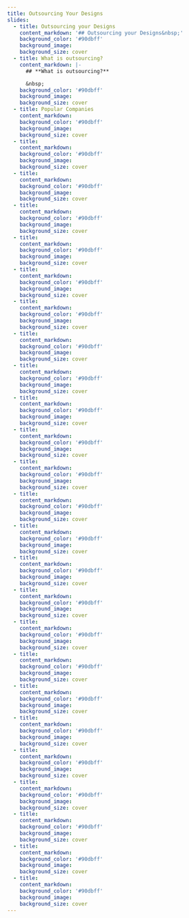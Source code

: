```yaml
---
title: Outsourcing Your Designs
slides:
  - title: Outsourcing your Designs
    content_markdown: '## Outsourcing your Designs&nbsp;'
    background_color: '#90dbff'
    background_image:
    background_size: cover
  - title: What is outsourcing?
    content_markdown: |-
      ## **What is outsourcing?**

      &nbsp;
    background_color: '#90dbff'
    background_image:
    background_size: cover
  - title: Popular Companies
    content_markdown:
    background_color: '#90dbff'
    background_image:
    background_size: cover
  - title:
    content_markdown:
    background_color: '#90dbff'
    background_image:
    background_size: cover
  - title:
    content_markdown:
    background_color: '#90dbff'
    background_image:
    background_size: cover
  - title:
    content_markdown:
    background_color: '#90dbff'
    background_image:
    background_size: cover
  - title:
    content_markdown:
    background_color: '#90dbff'
    background_image:
    background_size: cover
  - title:
    content_markdown:
    background_color: '#90dbff'
    background_image:
    background_size: cover
  - title:
    content_markdown:
    background_color: '#90dbff'
    background_image:
    background_size: cover
  - title:
    content_markdown:
    background_color: '#90dbff'
    background_image:
    background_size: cover
  - title:
    content_markdown:
    background_color: '#90dbff'
    background_image:
    background_size: cover
  - title:
    content_markdown:
    background_color: '#90dbff'
    background_image:
    background_size: cover
  - title:
    content_markdown:
    background_color: '#90dbff'
    background_image:
    background_size: cover
  - title:
    content_markdown:
    background_color: '#90dbff'
    background_image:
    background_size: cover
  - title:
    content_markdown:
    background_color: '#90dbff'
    background_image:
    background_size: cover
  - title:
    content_markdown:
    background_color: '#90dbff'
    background_image:
    background_size: cover
  - title:
    content_markdown:
    background_color: '#90dbff'
    background_image:
    background_size: cover
  - title:
    content_markdown:
    background_color: '#90dbff'
    background_image:
    background_size: cover
  - title:
    content_markdown:
    background_color: '#90dbff'
    background_image:
    background_size: cover
  - title:
    content_markdown:
    background_color: '#90dbff'
    background_image:
    background_size: cover
  - title:
    content_markdown:
    background_color: '#90dbff'
    background_image:
    background_size: cover
  - title:
    content_markdown:
    background_color: '#90dbff'
    background_image:
    background_size: cover
  - title:
    content_markdown:
    background_color: '#90dbff'
    background_image:
    background_size: cover
  - title:
    content_markdown:
    background_color: '#90dbff'
    background_image:
    background_size: cover
  - title:
    content_markdown:
    background_color: '#90dbff'
    background_image:
    background_size: cover
  - title:
    content_markdown:
    background_color: '#90dbff'
    background_image:
    background_size: cover
  - title:
    content_markdown:
    background_color: '#90dbff'
    background_image:
    background_size: cover
---
```

